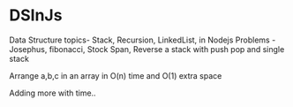 # DSInJs

Data Structure topics- Stack, Recursion, LinkedList, in Nodejs
Problems - Josephus, fibonacci, Stock Span, Reverse a stack with push pop and single stack


Arrange a,b,c in an array in O(n) time and O(1) extra space

Adding more with time..
